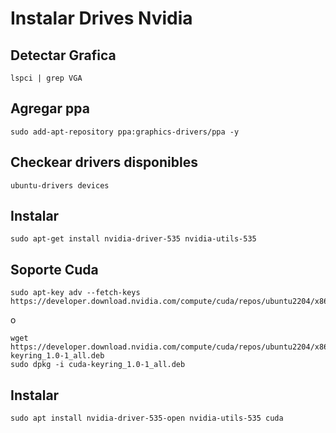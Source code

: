# Instalar Drives Nvidia

## Detectar Grafica

	lspci | grep VGA

## Agregar ppa

  
    sudo add-apt-repository ppa:graphics-drivers/ppa -y

## Checkear drivers disponibles

    ubuntu-drivers devices

## Instalar 

    sudo apt-get install nvidia-driver-535 nvidia-utils-535


## Soporte Cuda

    sudo apt-key adv --fetch-keys https://developer.download.nvidia.com/compute/cuda/repos/ubuntu2204/x86_64/3bf863cc.pub

o

    wget https://developer.download.nvidia.com/compute/cuda/repos/ubuntu2204/x86_64/cuda-keyring_1.0-1_all.deb
    sudo dpkg -i cuda-keyring_1.0-1_all.deb

## Instalar 

    sudo apt install nvidia-driver-535-open nvidia-utils-535 cuda